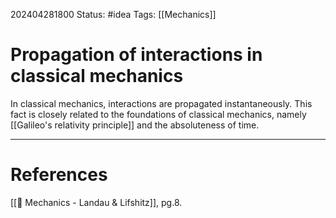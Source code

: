 202404281800
Status: #idea
Tags: [[Mechanics]]

# Propagation of interactions in classical mechanics

In classical mechanics, interactions are propagated instantaneously. This fact is closely related to the foundations of classical mechanics, namely [[Galileo's relativity principle]] and the absoluteness of time. 



___
# References
[[📕 Mechanics - Landau & Lifshitz]], pg.8.